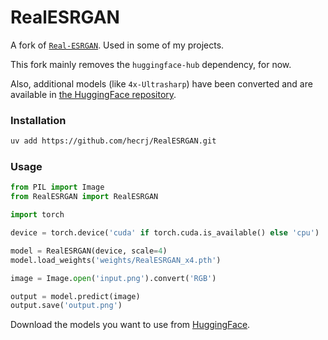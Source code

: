 # RealESRGAN

A fork of [`Real-ESRGAN`](https://github.com/ai-forever/Real-ESRGAN). Used in some of my projects.

This fork mainly removes the `huggingface-hub` dependency, for now.

Also, additional models (like `4x-Ultrasharp`) have been converted and are available in [the HuggingFace repository](https://huggingface.co/hecrj/RealESRGAN).

### Installation

```bash
uv add https://github.com/hecrj/RealESRGAN.git
```

### Usage

```python
from PIL import Image
from RealESRGAN import RealESRGAN

import torch

device = torch.device('cuda' if torch.cuda.is_available() else 'cpu')

model = RealESRGAN(device, scale=4)
model.load_weights('weights/RealESRGAN_x4.pth')

image = Image.open('input.png').convert('RGB')

output = model.predict(image)
output.save('output.png')
```

Download the models you want to use from [HuggingFace](https://huggingface.co/hecrj/RealESRGAN).
